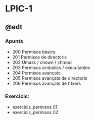# LPIC-1
## @edt

### Apunts

 * 200 Permisos bàsics
 * 201 Permisos de directoris
 * 202 Umask / chown / chmod
 * 203 Permisos simbòlics / executables
 * 204 Permisos avançats
 * 205 Permisos avançats de directoris
 * 206 Permisos avançats de fitxers

### Exercicis:

 * exercicis_permisos 01
 * exercicis_permisos 02
